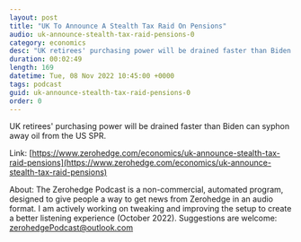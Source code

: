 ```yaml
---
layout: post
title: "UK To Announce A Stealth Tax Raid On Pensions"
audio: uk-announce-stealth-tax-raid-pensions-0
category: economics
desc: "UK retirees' purchasing power will be drained faster than Biden can syphon away oil from the US SPR."
duration: 00:02:49
length: 169
datetime: Tue, 08 Nov 2022 10:45:00 +0000
tags: podcast
guid: uk-announce-stealth-tax-raid-pensions-0
order: 0
---
```

UK retirees' purchasing power will be drained faster than Biden can syphon away oil from the US SPR.

Link: [https://www.zerohedge.com/economics/uk-announce-stealth-tax-raid-pensions](https://www.zerohedge.com/economics/uk-announce-stealth-tax-raid-pensions)

About: The Zerohedge Podcast is a non-commercial, automated program, designed to give people a way to get news from Zerohedge in an audio format.  I am actively working on tweaking and improving the setup to create a better listening experience (October 2022).  Suggestions are welcome: [zerohedgePodcast@outlook.com](mailto:zerohedgePodcast@outlook.com)